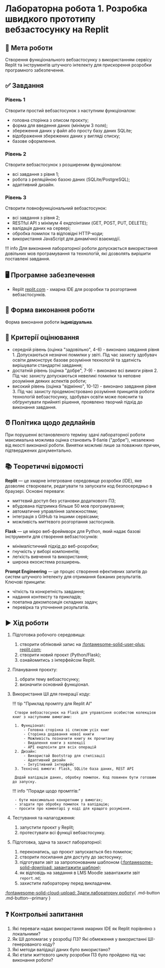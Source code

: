 # Лабораторна робота 1. Розробка швидкого прототипу вебзастосунку на Replit

## 🎯 Мета роботи

Створення функціонального вебзастосунку з використанням сервісу Replit та інструментів штучного інтелекту для прискорення розробки програмного забезпечення.

## ✅ Завдання

### Рівень 1

Створити простий вебзастосунок з наступним функціоналом:

- головна сторінка з описом проєкту;
- форма для введення даних (мінімум 3 поля);
- збереження даних у файл або просту базу даних SQLite;
- відображення збережених даних у вигляді списку;
- базове оформлення.

### Рівень 2

Створити вебзастосунок з розширеним функціоналом:

- всі завдання з рівня 1;
- робота з реляційною базою даних (SQLite/PostgreSQL);
- адаптивний дизайн.

### Рівень 3

Створити повнофункціональний вебзастосунок:

- всі завдання з рівня 2;
- RESTful API з мінімум 4 ендпоінтами (GET, POST, PUT, DELETE);
- валідація даних на сервері;
- обробка помилок та відповідні HTTP-коди;
- використання JavaScript для динамічної взаємодії.

!!! info
    Для виконання лабораторної роботи допускається використання довільних мов програмування та технологій, які дозволять вирішити поставлені завдання.

## 🖥️ Програмне забезпечення

- Replit [replit.com](https://replit.com) - хмарна IDE для розробки та розгортання вебзастосунків.

## 👥 Форма виконання роботи

Форма виконання роботи **індивідуальна**.

## 📝 Критерії оцінювання

- середній рівень (оцінка "задовільно", 4-6) - виконано завдання рівня 1. Допускаються незначні помилки у звіті. Під час захисту здобувач освіти демонструє базове розуміння технологій та здатність вирішувати стандартні завдання;
- достатній рівень (оцінка "добре", 7-9) - виконано всі вимоги рівня 2. Під час захисту допускаються невеликі помилки та неповне розуміння деяких аспектів роботи;
- високий рівень (оцінка "відмінно", 10-12) - виконано завдання рівня 3. Під час захисту продемонстровано розуміння принципів роботи технологій вебзастосунку, здобувач освіти може пояснити та обґрунтувати прийняті рішення, проявлено творчий підхід до виконання завдання.

## ⏰ Політика щодо дедлайнів

При порушенні встановленого терміну здачі лабораторної роботи максимальна можлива оцінка становить 9 балів ("добре"), незалежно від якості виконаної роботи. Винятки можливі лише за поважних причин, підтверджених документально.

## 📚 Теоретичні відомості

**Replit** — це хмарне інтегроване середовище розробки (IDE), яке дозволяє створювати, редагувати та запускати код безпосередньо в браузері. Основні переваги:

- миттєвий доступ без установки додаткового ПЗ;
- вбудована підтримка більше 50 мов програмування;
- автоматичне управління залежностями;
- інтеграція з GitHub та іншими сервісами;
- можливість миттєвого розгортання застосунків.

**Flask** — це мікро веб-фреймворк для Python, який надає базові інструменти для створення вебзастосунків:

- мінімалістичний підхід до веб-розробки;
- гнучкість у виборі компонентів;
- легкість вивчення та використання;
- широка екосистема розширень.

**Prompt Engineering** — це процес створення ефективних запитів до систем штучного інтелекту для отримання бажаних результатів. Ключові принципи:

- чіткість та конкретність завдання;
- надання контексту та прикладів;
- поетапна декомпозиція складних задач;
- перевірка та уточнення результатів.

## ▶️ Хід роботи

1. Підготовка робочого середовища:
    1. створити обліковий запис на [:fontawesome-solid-user-plus: replit.com](https://replit.com);
    2. створити новий проєкт (Python/Flask);
    3. ознайомитись з інтерфейсом Replit.
2. Планування проєкту:
    1. обрати тему вебзастосунку;
    2. визначити основний функціонал.
3. Використання ШІ для генерації коду:

    !!! tip "Приклад промпту для Replit AI"

        Створи вебзастосунок на Flask для управління особистою колекцією книг з наступними вимогами:

        1. Функціонал:
            - Головна сторінка зі списком усіх книг
            - Сторінка додавання нової книги
            - Можливість позначити книгу як прочитану
            - Видалення книги з колекції
            - API ендпоінти для всіх операцій
        2. Дизайн:
            - Використай Bootstrap для стилізації
            - Адаптивний дизайн
            - Інтуїтивний інтерфейс
        3. Технічні вимоги: Flask, SQLite база даних, REST API

        Додай валідацію даних, обробку помилок. Код повинен бути готовим до запуску.

    !!! info "Поради щодо промптів:"

        - бути максимально конкретним у вимогах;
        - згадати про обробку помилок та валідацію;
        - просити про коментарі у коді для кращого розуміння.

4. Тестування та налагодження:
    1. запустити проєкт у Replit;
    2. протестувати всі функції вебзастосунку.
5. Підготовка, здача та захист лабораторної:
    1. переконатись, що проєкт запускається без помилок;
    2. створити посилання для доступу до застосунку;
    3. підготувати звіт за запропонованим шаблоном (<a href="11.md" download="report.md" type="text/markdown">:fontawesome-solid-download: завантажити шаблон</a>);
    4. як відповідь на завдання в LMS Moodle завантажити звіт `report.md`;
    5. захистити лабораторну перед викладачем.

[:fontawesome-solid-cloud-upload: Здати лабораторну роботу](http://194.187.154.85/moodle/course/view.php?id=1426#section-2){ .md-button .md-button--primary }

## ❓ Контрольні запитання

1. Які переваги надає використання хмарних IDE як Replit порівняно з локальними?
2. Як ШІ допомагає у розробці ПЗ? Які обмеження у використанні ШІ-генерованого коду?
3. Які методи валідації даних було використано?
4. Які етапи життєвого циклу розробки ПЗ було пройдено під час виконання роботи?
